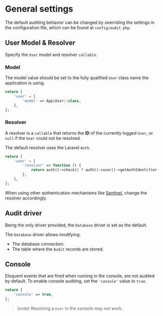 # General settings

The default auditing behavior can be changed by overriding the settings in the configuration file, which can be found at `config/audit.php`.

## User Model & Resolver

Specify the `User` model and resolver `callable`.

### Model
The model value should be set to the fully qualified `User` class name the application is using.

```php
return [
    'user' = [
        'model' => App\User::class,
    ],
];
```

### Resolver
A resolver is a `callable` that returns the **ID** of the currently logged `User`, or `null` if the `User` could not be resolved.

The default resolver uses the Laravel `Auth`.

```php
return [
    'user' = [
        'resolver' => function () {
            return auth()->check() ? auth()->user()->getAuthIdentifier() : null;
        },
    ],
];
```

When using other authentication mechanisms like [Sentinel](https://github.com/cartalyst/sentinel), change the resolver accordingly.

## Audit driver

Being the only driver provided, the `Database` driver is set as the default.

The `Database` driver allows modifying:
- The database connection.
- The table where the `Audit` records are stored.

## Console

Eloquent events that are fired when running in the console, are not audited by default.
To enable console auditing, set the `'console'` value to `true`.

```php
return [
    'console' => true,
];
```

> {note} Resolving a `User` in the console may not work.
